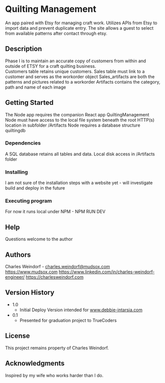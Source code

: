 # Quilting Management

An app paired with Etsy for managing craft work.  Utilizes APIs from Etsy to import data and prevent duplicate entry.
The site allows a guest to select from available patterns after contact through etsy.

## Description

Phase I is to maintain an accurate copy of customers from within and 
outside of ETSY for a craft quilting business.  
Customers table retains unique customers.
Sales table must link to a customer and serves as the workorder object
Sales_artifacts are both the patterns and pictures related to a workorder
Artifacts contains the category, path and name of each image

## Getting Started

The Node app requires the companion React app QuiltingManagement
Node must have access to the local file system beneath the root HTTP(s) location in subfolder /Artifacts
Node requires a database structure quiltingdb


### Dependencies

A SQL database retains all tables and data.  Local disk access in /Artifacts folder

### Installing

I am not sure of the installation steps with a website yet - will investigate build and deploy in the future

### Executing program

For now it runs local under NPM - NPM RUN DEV

## Help

Questions welcome to the author

## Authors

Charles Weindorf - charles.weindorf@mudsox.com
https://www.mudsox.com
https://www.linkedin.com/in/charles-weindorf-engineer/
https://charlesweindorf.com

## Version History

* 1.0
    * Initial Deploy Version intended for www.debbie-intarsia.com
* 0.1
    * Presented for graduation project to TrueCoders 

## License

This project remains property of Charles Weindorf.

## Acknowledgments

Inspired by my wife who works harder than I do.
